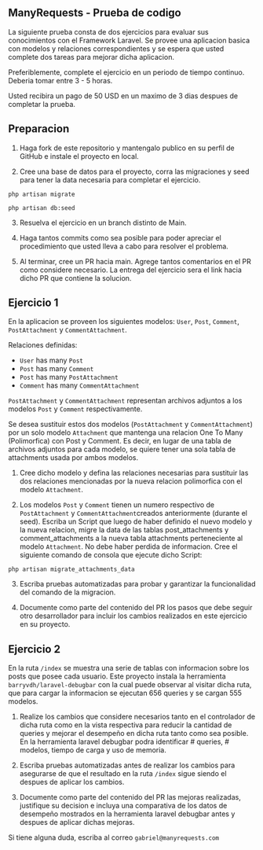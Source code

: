 ## ManyRequests - Prueba de codigo 

La siguiente prueba consta de dos ejercicios para evaluar sus conocimientos con el Framework Laravel. Se provee una aplicacion basica con modelos y relaciones correspondientes y se espera que usted complete dos tareas para mejorar dicha aplicacion. 

Preferiblemente, complete el ejercicio en un periodo de tiempo continuo. Deberia tomar entre 3 - 5 horas.

Usted recibira un pago de 50 USD en un maximo de 3 dias despues de completar la prueba.

## Preparacion 

1) Haga fork de este repositorio y mantengalo publico en su perfil de GitHub e instale el proyecto en local.

2) Cree una base de datos para el proyecto, corra las migraciones y seed para tener la data necesaria para completar el ejercicio.

`php artisan migrate`

`php artisan db:seed`

3) Resuelva el ejercicio en un branch distinto de Main.

3) Haga tantos commits como sea posible para poder apreciar el procedimiento que usted lleva a cabo para resolver el problema.

4) Al terminar, cree un PR hacia main. Agrege tantos comentarios en el PR como considere necesario. La entrega del ejercicio sera el link hacia dicho PR que contiene la solucion.

## Ejercicio 1

En la aplicacion se proveen los siguientes modelos: `User`, `Post`, `Comment`, `PostAttachment` y `CommentAttachment`.

Relaciones definidas:
* `User` has many `Post`
* `Post` has many `Comment`
* `Post` has many `PostAttachment`
* `Comment` has many `CommentAttachment`

`PostAttachment` y `CommentAttachment` representan archivos adjuntos a los modelos `Post` y `Comment` respectivamente. 

Se desea sustituir estos dos modelos (`PostAttachment` y `CommentAttachment`) por un solo modelo `Attachment` que mantenga una relacion One To Many (Polimorfica) con Post y Comment. Es decir, en lugar de una tabla de archivos adjuntos para cada modelo, se quiere tener una sola tabla de attachments usada por ambos modelos.

1) Cree dicho modelo y defina las relaciones necesarias para sustituir las dos relaciones mencionadas por la nueva relacion polimorfica con el modelo `Attachment`.

2) Los modelos `Post` y `Comment` tienen un numero respectivo de `PostAttachment` y `CommentAttachment`creados anteriormente (durante el seed). Escriba un Script que luego de haber definido el nuevo modelo y la nueva relacion, migre la data de las tablas post_attachments y comment_attachments a la nueva tabla attachments perteneciente al modelo `Attachment`. No debe haber perdida de informacion. Cree el siguiente comando de consola que ejecute dicho Script: 

`php artisan migrate_attachments_data`

3) Escriba pruebas automatizadas para probar y garantizar la funcionalidad del comando de la migracion. 

4) Documente como parte del contenido  del PR los pasos que debe seguir otro desarrollador para incluir los cambios realizados en este ejercicio en su proyecto. 

## Ejercicio 2

En la ruta `/index` se muestra una serie de tablas con informacion sobre los posts que posee cada usuario. Este proyecto instala la herramienta `barryvdh/laravel-debugbar` con la cual puede observar al visitar dicha ruta, que para cargar la informacion se ejecutan 656 queries y se cargan 555 modelos. 

1) Realize los cambios que considere necesarios tanto en el controlador de dicha ruta como en la vista respectiva para reducir la cantidad de queries y mejorar el desempeño en dicha ruta tanto como sea posible. En la herramienta laravel debugbar podra identificar # queries, # modelos, tiempo de carga y uso de memoria.

2) Escriba pruebas automatizadas antes de realizar los cambios para asegurarse de que el resultado en la ruta `/index` sigue siendo el despues de aplicar los cambios.  

3) Documente como parte del contenido del PR las mejoras realizadas, justifique su decision e incluya una comparativa de los datos de desempeño mostrados en la herramienta laravel debugbar antes y despues de aplicar dichas mejoras. 

Si tiene alguna duda, escriba al correo `gabriel@manyrequests.com`



